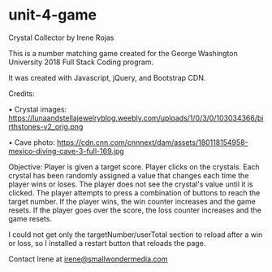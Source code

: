 # unit-4-game
Crystal Collector by Irene Rojas

This is a number matching game created for the George Washington University 2018 Full Stack Coding program. 

It was created with Javascript, jQuery, and Bootstrap CDN. 

Credits: 

• Crystal images: https://lunaandstellajewelryblog.weebly.com/uploads/1/0/3/0/103034366/birthstones-v2_orig.png

• Cave photo: https://cdn.cnn.com/cnnnext/dam/assets/180118154958-mexico-diving-cave-3-full-169.jpg

Objective: Player is given a target score. Player clicks on the crystals. Each crystal has been randomly assigned a value that changes each time the player wins or loses. The player does not see the crystal's value until it is clicked. The player attempts to press a combination of buttons to reach the target number. If the player wins, the win counter increases and the game resets. If the player goes over the score, the loss counter increases and the game resets. 

I could not get only the targetNumber/userTotal section to reload after a win or loss, so I installed a restart button that reloads the page. 

Contact Irene at irene@smallwondermedia.com
